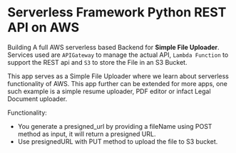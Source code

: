<!--
title: 'AWS REST API to Upload a simple file S3 bucket using Python'
description: 'This Template will be used to create an REST API to upload a file in S3 bucket. It will be backed by a Lambda function which will upload the data in S3 Bucket. This S3 bucket will have the access policy for the Lambda function to PutObjects in it'
layout: Doc
framework: v4
platform: AWS
language: python
authorLink: 'https://github.com/Saatwik-Mehta'
authorName: 'Saatwik-Mehta'
authorAvatar: 'https://avatars.githubusercontent.com/u/80687021?v=4'
-->

# Serverless Framework Python REST API on AWS

Building A full AWS serverless based Backend for **Simple File Uploader**. Services used are `APIGateway` to manage the actual API, `Lambda Function` to support the REST api and `S3` to store the File in an S3 Bucket.

This app serves as a Simple File Uploader where we learn about serverless functionality of AWS. This app further can be extended for more apps, one such example is a simple resume uploader, PDF editor or infact Legal Document uploader.

Functionality:
- You generate a presigned_url by providing a fileName using POST method as input, it will return a presigned URL.
- Use presignedURL with PUT method to upload the file to S3 bucket.